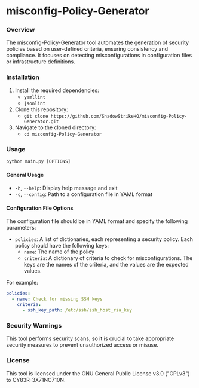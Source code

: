 # misconfig-Policy-Generator

### Overview

The misconfig-Policy-Generator tool automates the generation of security policies based on user-defined criteria, ensuring consistency and compliance. It focuses on detecting misconfigurations in configuration files or infrastructure definitions.

### Installation

1. Install the required dependencies:
   - `yamllint`
   - `jsonlint`
2. Clone this repository:
   - `git clone https://github.com/ShadowStrikeHQ/misconfig-Policy-Generator.git`
3. Navigate to the cloned directory:
   - `cd misconfig-Policy-Generator`

### Usage

```
python main.py [OPTIONS]
```

#### General Usage

- `-h`, `--help`: Display help message and exit
- `-c`, `--config`: Path to a configuration file in YAML format

#### Configuration File Options

The configuration file should be in YAML format and specify the following parameters:

- `policies`: A list of dictionaries, each representing a security policy. Each policy should have the following keys:
  - `name`: The name of the policy
  - `criteria`: A dictionary of criteria to check for misconfigurations. The keys are the names of the criteria, and the values are the expected values.

For example:

```yaml
policies:
  - name: Check for missing SSH keys
    criteria:
      - ssh_key_path: /etc/ssh/ssh_host_rsa_key
```

### Security Warnings

This tool performs security scans, so it is crucial to take appropriate security measures to prevent unauthorized access or misuse.

### License

This tool is licensed under the GNU General Public License v3.0 ("GPLv3") to CY83R-3X71NC710N.

